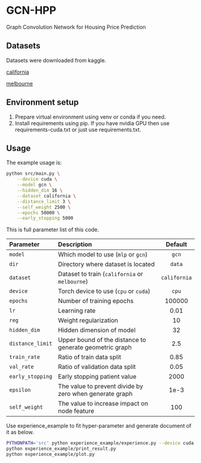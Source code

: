 # GCN-HPP
Graph Convolution Network for Housing Price Prediction

## Datasets
Datasets were downloaded from kaggle.

[california](https://www.kaggle.com/camnugent/california-housing-prices)

[melbourne](https://www.kaggle.com/anthonypino/melbourne-housing-market)

## Environment setup
1. Prepare virtual environment using venv or conda if you need.
2. Install requirements using pip. If you have nvidia GPU then use requirements-cuda.txt or just use requirements.txt.

## Usage

The example usage is:

``` bash
python src/main.py \
	--device cuda \
	--model gcn \
	--hidden_dim 16 \
	--dataset california \
	--distance_limit 3 \
	--self_weight 2500 \
	--epochs 50000 \
	--early_stopping 5000
```

This is full parameter list of this code.

| **Parameter** | **Description** | **Default** |
|:--- | :--- | :---: |
| `model` | Which model to use (`mlp` or `gcn`) | `gcn` |
| `dir` | Directory where dataset is located | `data`|
|`dataset`| Dataset to train (`california` or `melbourne`) | `california`|
| `device` | Torch device to use (`cpu` or `cuda`) | `cpu`|
| `epochs` | Number of training epochs | 100000 |
| `lr` | Learning rate | 0.01 |
| `reg` | Weight regularization | 10 |
| `hidden_dim` | Hidden dimension of model | 32 |
| `distance_limit` | Upper bound of the distance to generate geometric graph | 2.5 |
| `train_rate` | Ratio of train data split | 0.85 |
| `val_rate` | Ratio of validation data split | 0.05 |
| `early_stopping` | Early stopping patient value | 2000 |
| `epsilon` | The value to prevent divide by zero when generate graph | 1e-3 |
| `self_weight` | The value to increase impact on node feature | 100 |

Use experience_example to fit hyper-parameter and generate document of it as below.

``` bash
PYTHONPATH='src' python experience_example/experience.py --device cuda
python experience_example/print_result.py
python experience_example/plot.py
```
